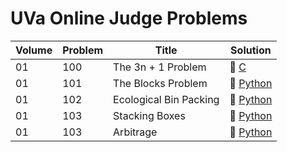 # UVa Online Judge Problems

| Volume  | Problem | Title | Solution |
| ------- | ------- | ----- | -------- |
| 01 | 100 | The 3n + 1 Problem | :small_blue_diamond: [C](../uvaonlinejudge/c/p0100.c) |
| 01 | 101 | The Blocks Problem | :small_orange_diamond: [Python](../uvaonlinejudge/python/p0101.py) |
| 01 | 102 | Ecological Bin Packing | :small_blue_diamond: [Python](../uvaonlinejudge/python/p0102.py) |
| 01 | 103 | Stacking Boxes | :small_blue_diamond: [Python](../uvaonlinejudge/python/p0103.py) |
| 01 | 103 | Arbitrage | :small_blue_diamond: [Python](../uvaonlinejudge/python/p0104.py) |
